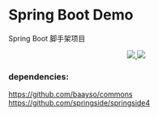 # Spring Boot Demo  
Spring Boot 脚手架项目

<p align="center">
    <a target="_blank" href="https://travis-ci.org/baayso/spring-boot-demo">
        <img src="https://travis-ci.org/baayso/spring-boot-demo.svg?branch=master"></img>
    </a>
    <a target="_blank" href="https://www.oracle.com/technetwork/java/javase/downloads/index.html">
        <img src="https://img.shields.io/badge/JDK-1.8+-green.svg"></img>
    </a>
</p>

### dependencies:
https://github.com/baayso/commons  
https://github.com/springside/springside4  
